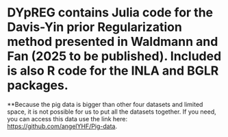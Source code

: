 # DYpREG contains Julia code for the Davis-Yin prior Regularization method presented in Waldmann and Fan (2025 to be published). Included is also R code for the INLA and BGLR packages.



**Because the pig data is bigger than other four datasets and limited space, it is not possible for us to put all the datasets together. If you need, you can access this data use the link here: https://github.com/angelYHF/Pig-data.
